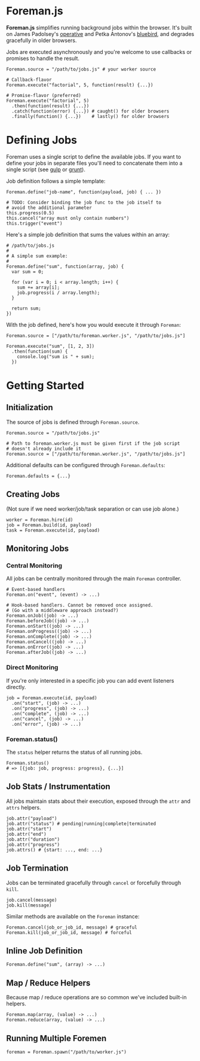 Foreman.js
==========

**Foreman.js** simplifies running background jobs within the browser.  It's built on James Padolsey's [operative](https://github.com/padolsey/operative) and Petka Antonov's [bluebird](https://github.com/petkaantonov/bluebird), and degrades gracefully in older browsers.

Jobs are executed asynchronously and you're welcome to use callbacks or promises to handle the result.

```
Foreman.source = "/path/to/jobs.js" # your worker source

# Callback-flavor
Foreman.execute("factorial", 5, function(result) {...})

# Promise-flavor (preferred)
Foreman.execute("factorial", 5)
  .then(function(result) {...})
  .catch(function(error) {...}) # caught() for older browsers 
  .finally(function() {...})    # lastly() for older browsers
```

# Defining Jobs

Foreman uses a single script to define the available jobs. If you want to
define your jobs in separate files you'll need to concatenate them
into a single script 
(see [gulp](http://gulpjs.com/) or [grunt](http://gruntjs.com/)).

Job definition follows a simple template:

```
Foreman.define("job-name", function(payload, job) { ... })

# TODO: Consider binding the job func to the job itself to
# avoid the additional parameter
this.progress(0.5)
this.cancel("array must only contain numbers")
this.trigger("event")
```

Here's a simple job definition that sums the values within an array:

```
# /path/to/jobs.js
#
# A simple sum example:
#
Foreman.define("sum", function(array, job) {
  var sum = 0;
  
  for (var i = 0; i < array.length; i++) {
    sum += array[i];
    job.progress(i / array.length);
  }
  
  return sum;
})
```

With the job defined, here's how you would execute it through `Foreman`:

```
Foreman.source = ["/path/to/foreman.worker.js", "/path/to/jobs.js"]

Foreman.execute("sum", [1, 2, 3])
  .then(function(sum) {
    console.log("sum is " + sum);
  })
```

# Getting Started

## Initialization

The source of jobs is defined through `Foreman.source`.

```
Foreman.source = "/path/to/jobs.js"

# Path to foreman.worker.js must be given first if the job script
# doesn't already include it
Foreman.source = ["/path/to/foreman.worker.js", "/path/to/jobs.js"]
```

Additional defaults can be configured through `Foreman.defaults`:

```
Foreman.defaults = {...}
```

## Creating Jobs

(Not sure if we need worker/job/task separation or can use job alone.)

```
worker = Foreman.hire(id)
job = Foreman.build(id, payload)
task = Foreman.execute(id, payload)
```

## Monitoring Jobs

### Central Monitoring

All jobs can be centrally monitored through the main `Foreman` controller.

```
# Event-based handlers
Foreman.on("event", (event) -> ...)

# Hook-based handlers. Cannot be removed once assigned.
# (Go with a middleware approach instead?)
Foreman.onJob((job) -> ...)
Foreman.beforeJob((job) -> ...)
Foreman.onStart((job) -> ...)
Foreman.onProgress((job) -> ...)
Foreman.onComplete((job) -> ...)
Foreman.onCancel((job) -> ...)
Foreman.onError((job) -> ...)
Foreman.afterJob((job) -> ...)
```

### Direct Monitoring

If you're only interested in a specific job you can add event listeners directly.

```
job = Foreman.execute(id, payload)
  .on("start", (job) -> ...)
  .on("progress", (job) -> ...)
  .on("complete", (job) -> ...)
  .on("cancel", (job) -> ...)
  .on("error", (job) -> ...)
```

### Foreman.status()

The `status` helper returns the status of all running jobs.

```
Foreman.status()
# => [{job: job, progress: progress}, {...}]
```

## Job Stats / Instrumentation

All jobs maintain stats about their execution, exposed through the `attr` and `attrs` helpers.

```
job.attr("payload")
job.attr("status") # pending|running|complete|terminated
job.attr("start")
job.attr("end")
job.attr("duration")
job.attr("progress")
job.attrs() # {start: ..., end: ...}
```

## Job Termination

Jobs can be terminated gracefully through `cancel` or forcefully through `kill`.

```
job.cancel(message)
job.kill(message)
```

Similar methods are available on the `Foreman` instance:

```
Foreman.cancel(job_or_job_id, message) # graceful
Foreman.kill(job_or_job_id, message) # forceful
```

## Inline Job Definition

```
Foreman.define("sum", (array) -> ...)
```

## Map / Reduce Helpers

Because map / reduce operations are so common we've included built-in helpers.

```
Foreman.map(array, (value) -> ...)
Foreman.reduce(array, (value) -> ...)
```

## Running Multiple Foremen

```
foreman = Foreman.spawn("/path/to/worker.js")
```
